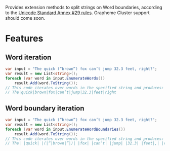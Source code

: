 Provides extension methods to split strings on Word boundaries, according to the [Unicode Standard Annex #29 rules](http://www.unicode.org/reports/tr29/). Grapheme Cluster support should come soon.

# Features

## Word iteration

```csharp
var input = "The quick (“brown”) fox can’t jump 32.3 feet, right?";
var result = new List<string>();
foreach (var word in input.EnumerateWords())
    result.Add(word.ToString());
// This code iterates over words in the specified string and produces:
// The|quick|brown|fox|can’t|jump|32.3|feet|right
```

## Word boundary iteration

```csharp
var input = "The quick (“brown”) fox can’t jump 32.3 feet, right?";
var result = new List<string>();
foreach (var word in input.EnumerateWordBoundaries())
    result.Add(word.ToString());
// This code iterates over words in the specified string and produces:
// The| |quick| |(|“|brown|”|)| |fox| |can’t| |jump| |32.3| |feet|,| |right|?
```